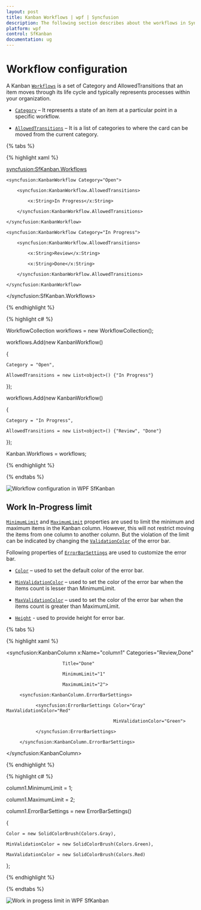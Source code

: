 ```yaml
---
layout: post
title: Kanban Workflows | wpf | Syncfusion
description: The following section describes about the workflows in Syncfusion Essential Studio WPF Kanban (SfKanban) control, its elements and more.
platform: wpf
control: SfKanban
documentation: ug
---
```


# Workflow configuration

A Kanban [`Workflows`](https://help.syncfusion.com/cr/wpf/Syncfusion.UI.Xaml.Kanban.SfKanban.html#Syncfusion_UI_Xaml_Kanban_SfKanban_Workflows) is a set of Category and AllowedTransitions that an item moves through its life cycle and typically represents processes within your organization.

* [`Category`](https://help.syncfusion.com/cr/wpf/Syncfusion.UI.Xaml.Kanban.KanbanWorkflow.html#Syncfusion_UI_Xaml_Kanban_KanbanWorkflow_Category) – It represents a state of an item at a particular point in a specific workflow.

* [`AllowedTransitions`](https://help.syncfusion.com/cr/wpf/Syncfusion.UI.Xaml.Kanban.KanbanWorkflow.html#Syncfusion_UI_Xaml_Kanban_KanbanWorkflow_AllowedTransitions) – It is a list of categories to where the card can be moved from the current category.

{% tabs %}

{% highlight xaml %}

<syncfusion:SfKanban.Workflows>
    
    <syncfusion:KanbanWorkflow Category="Open">
    
        <syncfusion:KanbanWorkflow.AllowedTransitions>
    
            <x:String>In Progress</x:String>
    
        </syncfusion:KanbanWorkflow.AllowedTransitions>
    
    </syncfusion:KanbanWorkflow>

    <syncfusion:KanbanWorkflow Category="In Progress">
    
        <syncfusion:KanbanWorkflow.AllowedTransitions>
    
            <x:String>Review</x:String>
    
            <x:String>Done</x:String>
    
        </syncfusion:KanbanWorkflow.AllowedTransitions>
    
    </syncfusion:KanbanWorkflow>

</syncfusion:SfKanban.Workflows>

{% endhighlight %}

{% highlight c# %}

WorkflowCollection workflows = new WorkflowCollection();

workflows.Add(new KanbanWorkflow()

{

    Category = "Open",

    AllowedTransitions = new List<object>() {"In Progress"}

});

workflows.Add(new KanbanWorkflow()

{

    Category = "In Progress",

    AllowedTransitions = new List<object>() {"Review", "Done"}

});

Kanban.Workflows = workflows;

{% endhighlight %}

{% endtabs %}

![Workflow configuration in WPF SfKanban](SfKanban_images/workflow.png)

## Work In-Progress limit

[`MinimumLimit`](https://help.syncfusion.com/cr/wpf/Syncfusion.UI.Xaml.Kanban.KanbanColumn.html#Syncfusion_UI_Xaml_Kanban_KanbanColumn_MinimumLimit) and [`MaximumLimit`](https://help.syncfusion.com/cr/wpf/Syncfusion.UI.Xaml.Kanban.KanbanColumn.html#Syncfusion_UI_Xaml_Kanban_KanbanColumn_MaximumLimit) properties are used to limit the minimum and maximum items in the Kanban column. However, this will not restrict moving the items from one column to another column. But the violation of the limit can be indicated by changing the [`ValidationColor`](https://help.syncfusion.com/cr/wpf/Syncfusion.UI.Xaml.Kanban.KanbanColumn.html#Syncfusion_UI_Xaml_Kanban_KanbanColumn_ValidationColor) of the error bar.

Following properties of [`ErrorBarSettings`](https://help.syncfusion.com/cr/wpf/Syncfusion.UI.Xaml.Kanban.KanbanColumn.html#Syncfusion_UI_Xaml_Kanban_KanbanColumn_ErrorBarSettings) are used to customize the error bar.

* [`Color`](https://help.syncfusion.com/cr/wpf/Syncfusion.UI.Xaml.Kanban.ErrorBarSettings.html#Syncfusion_UI_Xaml_Kanban_ErrorBarSettings_Color) – used to set the default color of the error bar.

* [`MinValidationColor`](https://help.syncfusion.com/cr/wpf/Syncfusion.UI.Xaml.Kanban.ErrorBarSettings.html#Syncfusion_UI_Xaml_Kanban_ErrorBarSettings_MinValidationColor) – used to set the color of the error bar when the items count is lesser than MinimumLimit.

* [`MaxValidationColor`](https://help.syncfusion.com/cr/wpf/Syncfusion.UI.Xaml.Kanban.ErrorBarSettings.html#Syncfusion_UI_Xaml_Kanban_ErrorBarSettings_MaxValidationColor) – used to set the color of the error bar when the items count is greater than MaximumLimit.

* [`Height`](https://help.syncfusion.com/cr/wpf/Syncfusion.UI.Xaml.Kanban.ErrorBarSettings.html#Syncfusion_UI_Xaml_Kanban_ErrorBarSettings_Height) - used to provide height for error bar. 

{% tabs %}

{% highlight xaml %}

<syncfusion:KanbanColumn x:Name="column1" Categories="Review,Done"
                         
                         Title="Done"
                         
                         MinimumLimit="1"
                         
                         MaximumLimit="2">
	     
         <syncfusion:KanbanColumn.ErrorBarSettings>
		
        	   <syncfusion:ErrorBarSettings Color="Gray" MaxValidationColor="Red"
        
                                            MinValidationColor="Green">
		
        	   </syncfusion:ErrorBarSettings>
        
         </syncfusion:KanbanColumn.ErrorBarSettings>

</syncfusion:KanbanColumn>

{% endhighlight %}

{% highlight c# %}

column1.MinimumLimit = 1;

column1.MaximumLimit = 2;

column1.ErrorBarSettings = new ErrorBarSettings()

{

    Color = new SolidColorBrush(Colors.Gray),

    MinValidationColor = new SolidColorBrush(Colors.Green),

    MaxValidationColor = new SolidColorBrush(Colors.Red)

};

{% endhighlight %}

{% endtabs %}

![Work in progess limit in WPF SfKanban](SfKanban_images/wiplimit.png)